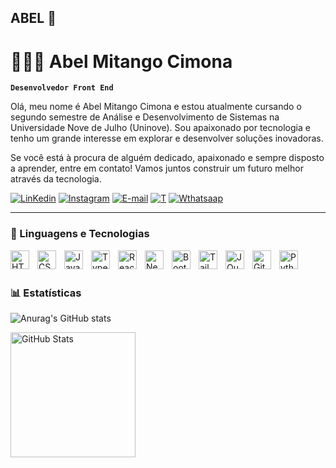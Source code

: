 ## ABEL 👋
# 👩🏻‍💻 Abel Mitango Cimona

**`Desenvolvedor Front End`**

Olá, meu nome é Abel Mitango Cimona e estou atualmente cursando o segundo semestre de Análise e Desenvolvimento de Sistemas na Universidade Nove de Julho (Uninove). Sou apaixonado por tecnologia e tenho um grande interesse em explorar e desenvolver soluções inovadoras.

Se você está à procura de alguém dedicado, apaixonado e sempre disposto a aprender, entre em contato! Vamos juntos construir um futuro melhor através da tecnologia.


[![LinKedin](https://img.shields.io/badge/LinkedIn-0077B5?style=for-the-badge&logo=linkedin&logoColor=white)](https://www.linkedin.com/in/abel-mitango-16b3b0281/)
[![Instagram](https://img.shields.io/badge/Instagram-E4405F?style=for-the-badge&logo=instagram&logoColor=white)](https://www.instagram.com/abel_mit/)
[![E-mail](https://img.shields.io/badge/Gmail-D14836?style=for-the-badge&logo=gmail&logoColor=white)](mailto:abelmit50@gmail.com)
[![T](https://img.shields.io/badge/Twitch-9146FF?style=for-the-badge&logo=twitch&logoColor=white)](https://twitch.tv/fragabr)
[![Wthatsaap](https://img.shields.io/badge/WhatsApp-25D366?style=for-the-badge&logo=whatsapp&logoColor=white)](https://wa.me/551976757103?text=Olá,vim_por_meio_do_GitHub_gostaria_de_te_conhecer_melhor)

---

### 🤖 Linguagens e Tecnologias

<img 
    align="left" 
    alt="HTML"
    title="HTML" 
    width="30px" 
    style="padding-right: 10px;" 
    src="https://cdn.jsdelivr.net/gh/devicons/devicon@latest/icons/html5/html5-original.svg" 
/>
<img 
    align="left" 
    alt="CSS" 
    title="CSS"
    width="30px" 
    style="padding-right: 10px;" 
    src="https://cdn.jsdelivr.net/gh/devicons/devicon@latest/icons/css3/css3-original.svg" 
/>
<img 
    align="left" 
    alt="JavaScript" 
    title="JavaScript"
    width="30px" 
    style="padding-right: 10px;" 
    src="https://cdn.jsdelivr.net/gh/devicons/devicon@latest/icons/javascript/javascript-original.svg" 
/>
<img 
    align="left" 
    alt="TypeScript"
    title="TypeScript" 
    width="30px" 
    style="padding-right: 10px;" 
    src="https://cdn.jsdelivr.net/gh/devicons/devicon@latest/icons/typescript/typescript-original.svg" 
/>
<img 
    align="left" 
    alt="React"
    title="React" 
    width="30px" 
    style="padding-right: 10px;" 
    src="https://cdn.jsdelivr.net/gh/devicons/devicon@latest/icons/react/react-original.svg" 
/>
<img 
    align="left" 
    alt="Next.js" 
    title="Next.js"
    width="30px" 
    style="padding-right: 10px;" 
    src="https://cdn.jsdelivr.net/gh/devicons/devicon@latest/icons/nextjs/nextjs-original.svg" 
/>
<img 
    align="left" 
    alt="Bootstrap"
    title="Bootstrap" 
    width="30px" 
    style="padding-right: 10px;" 
    src="https://cdn.jsdelivr.net/gh/devicons/devicon@latest/icons/bootstrap/bootstrap-original.svg" 
/>
<img 
    align="left" 
    alt="Tailwind" 
    title="Tailwind"
    width="30px" 
    style="padding-right: 10px;" 
    src="https://cdn.jsdelivr.net/gh/devicons/devicon@latest/icons/tailwindcss/tailwindcss-original.svg" 
/>



<img 
    align="left" 
    alt="JQuery" 
    title="JQuery"
    width="30px" 
    style="padding-right: 10px;" 
    src="https://cdn.jsdelivr.net/gh/devicons/devicon@latest/icons/jquery/jquery-original.svg" 
/>
<img 
    align="left" 
    alt="Git" 
    title="Git"
    width="30px" 
    style="padding-right: 10px;" 
    src="https://cdn.jsdelivr.net/gh/devicons/devicon@latest/icons/git/git-original.svg" 
/>
<img 
    align="left" 
    alt="Python" 
    title="Python"
    width="30px" 
    style="padding-right: 10px;" 
    src="https://cdn.jsdelivr.net/gh/devicons/devicon@latest/icons/python/python-original.svg" 
/>

<br/>
<br/>

### 📊 Estatísticas


 ![Anurag's GitHub stats](https://github-readme-stats.vercel.app/api?username=Abel-Mitango&show_icons=true&theme=tokyonight)

<img 
      align="left" 
      alt="GitHub Stats" 
      height="200" 
      src="https://github-readme-stats.vercel.app/api/top-langs/?username=Abel-Mitango&theme=tokyonight&layout=compact&custom_title=Tecnologias&langs_count=9" 
  />

</p>
